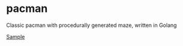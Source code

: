 # pacman
Classic pacman with procedurally generated maze, written in Golang

[Sample](https://raw.githubusercontent.com/skatiyar/pacman/master/pacman.gif)
